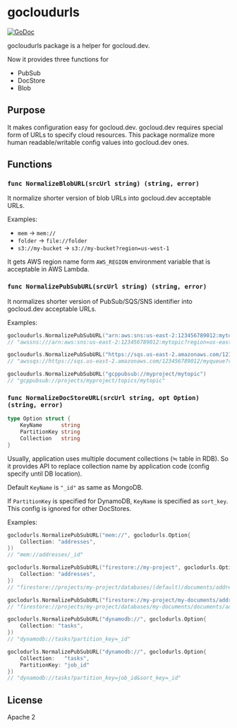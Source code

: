 # gocloudurls

[![GoDoc](https://godoc.org/github.com/shibukawa/gocloudurls?status.svg)](https://godoc.org/github.com/shibukawa/gocloudurls)

gocloudurls package is a helper for gocloud.dev.

Now it provides three functions for

* PubSub
* DocStore
* Blob

## Purpose

It makes configuration easy for gocloud.dev.
gocloud.dev requires special form of URLs to specify cloud resources.
This package normalize more human readable/writable config values into gocloud.dev ones.


## Functions

### ``func NormalizeBlobURL(srcUrl string) (string, error)``

It normalize shorter version of blob URLs into gocloud.dev acceptable URLs.

Examples:

* ``mem`` → ``mem://``
* ``folder`` → ``file://folder``
* ``s3://my-bucket`` → ``s3://my-bucket?region=us-west-1``

It gets AWS region name form ``AWS_REGION`` environment variable that is acceptable in AWS Lambda.

### ``func NormalizePubSubURL(srcUrl string) (string, error)``

It normalizes shorter version of PubSub/SQS/SNS identifier into gocloud.dev acceptable URLs.

Examples:

```go
gocloudurls.NormalizePubSubURL("arn:aws:sns:us-east-2:123456789012:mytopic")
// "awssns:///arn:aws:sns:us-east-2:123456789012:mytopic?region=us-east-2"
```

```go
gocloudurls.NormalizePubSubURL("https://sqs.us-east-2.amazonaws.com/123456789012/myqueue")
// "awssqs://https://sqs.us-east-2.amazonaws.com/123456789012/myqueue?region=us-east-2"
```

```go
gocloudurls.NormalizePubSubURL("gcppubsub://myproject/mytopic")
// "gcppubsub://projects/myproject/topics/mytopic"
```
			
### ``func NormalizeDocStoreURL(srcUrl string, opt Option) (string, error)``

```go
type Option struct {
	KeyName      string
	PartitionKey string
	Collection   string
}
```

Usually, application uses multiple document collections (≒ table in RDB).
So it provides API to replace collection name by application code (config specify until DB location).

Default ``KeyName`` is ``"_id"`` as same as MongoDB.

If ``PartitionKey`` is specified for DynamoDB, ``KeyName`` is specified as ``sort_key``.
This config is ignored for other DocStores.

Examples:

```go
goclodurls.NormalizePubSubURL("mem://", goclodurls.Option{
    Collection: "addresses",
})
// "mem://addresses/_id"
```

```go
goclodurls.NormalizePubSubURL("firestore://my-project", goclodurls.Option{
    Collection: "addresses",
})
// "firestore://projects/my-project/databases/(default)/documents/addresses?name_field=_id"
```

```go
goclodurls.NormalizePubSubURL("firestore://my-project/my-documents/addresses", goclodurls.Option{})
// "firestore://projects/my-project/databases/my-documents/documents/addresses?name_field=_id"
```

```go
goclodurls.NormalizePubSubURL("dynamodb://", goclodurls.Option{
    Collection: "tasks",
})
// "dynamodb://tasks?partition_key=_id"
```

```go
goclodurls.NormalizePubSubURL("dynamodb://", goclodurls.Option{
    Collection:   "tasks",
    PartitionKey: "job_id"
})
// "dynamodb://tasks?partition_key=job_id&sort_key=_id"
```

## License

Apache 2